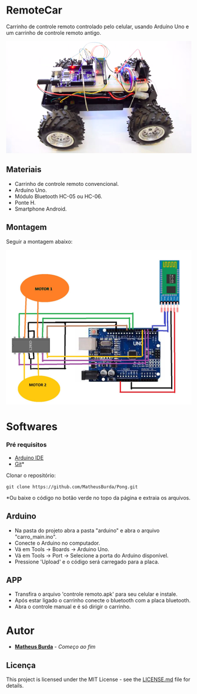 # RemoteCar

Carrinho de controle remoto controlado pelo celular, usando Arduíno Uno e um carrinho de controle remoto antigo.

![CARRO](./imagens/Carro.png)

## Materiais

* Carrinho de controle remoto convencional.
* Arduíno Uno.
* Módulo Bluetooth HC-05 ou HC-06.
* Ponte H.
* Smartphone Android.

## Montagem

Seguir a montagem abaixo:

![Montagem](./imagens/planejamento.jpg)

# Softwares

### Pré requisitos

* [Arduino IDE](https://www.arduino.cc/en/main/software)
* [Git](https://git-scm.com/downloads)*

Clonar o repositório:
```
git clone https://github.com/MatheusBurda/Pong.git
```
*Ou baixe o código no botão verde no topo da página e extraia os arquivos.

## Arduino

* Na pasta do projeto abra a pasta "arduino" e abra o arquivo "carro_main.ino".
* Conecte o Arduino no computador.
* Vá em Tools -> Boards -> Arduino Uno.
* Vá em Tools -> Port -> Selecione a porta do Arduino disponível.
* Pressione 'Upload' e o código será carregado para a placa.

## APP

* Transfira o arquivo 'controle remoto.apk' para seu celular e instale.
* Após estar ligado o carrinho conecte o bluetooth com a placa bluetooth.
* Abra o controle manual e é só dirigir o carrinho.

# Autor

* **[Matheus Burda](https://github.com/MatheusBurda)** - *Começo ao fim* 

## Licença

This project is licensed under the MIT License - see the [LICENSE.md](LICENSE.md) file for details.
